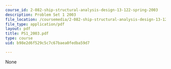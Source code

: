 ```yaml
---
course_id: 2-082-ship-structural-analysis-design-13-122-spring-2003
description: Problem Set 1 2003
file_location: /coursemedia/2-082-ship-structural-analysis-design-13-122-spring-2003/b98e2d6f529c5c7c67baea0fedba59d7_PS1_2003.pdf
file_type: application/pdf
layout: pdf
title: PS1_2003.pdf
type: course
uid: b98e2d6f529c5c7c67baea0fedba59d7

---
```

None